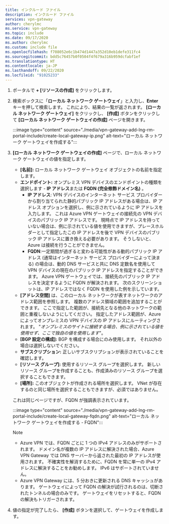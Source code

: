```yaml
---
title: インクルード ファイル
description: インクルード ファイル
services: vpn-gateway
author: cherylmc
ms.service: vpn-gateway
ms.topic: include
ms.date: 09/17/2020
ms.author: cherylmc
ms.custom: include file
ms.openlocfilehash: f708052e6c1b474d1447a352d10eb1defe311fc4
ms.sourcegitcommit: bdd5c76457b0f0504f4f679a316b959dcfabf1ef
ms.translationtype: HT
ms.contentlocale: ja-JP
ms.lasthandoff: 09/22/2020
ms.locfileid: "91025233"
---
```

1. ポータルで **+ [リソースの作成]** をクリックします。
2. 検索ボックスに「**ローカル ネットワーク ゲートウェイ**」と入力し、**Enter** キーを押して検索します。 これにより、結果の一覧が返されます。 **[ローカル ネットワーク ゲートウェイ]** をクリックし、 **[作成]** ボタンをクリックして **[ローカル ネットワーク ゲートウェイの作成]** ページを開きます。

   :::image type="content" source="./media/vpn-gateway-add-lng-rm-portal-include/create-local-gateway-ip.png" alt-text="ローカル ネットワーク ゲートウェイを作成する":::

3. **[ローカル ネットワーク ゲートウェイの作成]** ページで、ローカル ネットワーク ゲートウェイの値を指定します。

   - **[名前]:** ローカル ネットワーク ゲートウェイ オブジェクトの名前を指定します。
   - **エンドポイント:** オンプレミス VPN デバイスのエンドポイントの種類を選択します - **IP アドレス**または **FQDN (完全修飾ドメイン名)** 。
      - **IP アドレス**: VPN デバイスのインターネット サービス プロバイダーから割り当てられた静的パブリック IP アドレスがある場合は、IP アドレス オプションを選択し、例に示されているように IP アドレスを入力します。 これは Azure VPN ゲートウェイの接続先の VPN デバイスのパブリック IP アドレスです。 現時点で IP アドレスを持っていない場合は、例に示されている値を使用できますが、プレースホルダーとして指定したこの IP アドレスを後で VPN デバイスのパブリック IP アドレスに置き換える必要があります。 そうしないと、Azure は接続を行うことができません。
      - **FQDN**:一定期間が過ぎると変わる可能性がある動的パブリック IP アドレス (通常はインターネット サービス プロバイダーによって決まる) の場合は、動的 DNS サービスと共に DNS 定数名を使用して VPN デバイスの現在のパブリック IP アドレスを指定することができます。 Azure VPN ゲートウェイでは、接続先のパブリック IP アドレスを決定するように FQDN が解決されます。 次のスクリーンショットは、IP アドレスではなく FQDN を使用した例を示しています。
   - **[アドレス空間]** は、このローカル ネットワークが表すネットワークのアドレス範囲を参照します。 複数のアドレス領域の範囲を追加することができます。 ここで指定した範囲が、接続先となる他のネットワークの範囲と重複しないようにしてください。 指定したアドレス範囲が、Azure によってオンプレミスの VPN デバイスの IP アドレスにルーティングされます。 "*オンプレミスのサイトに接続する場合、例に示されている値を使用せず、ここで独自の値を使用します*"。
   - **[BGP 設定の構成]:** BGP を構成する場合にのみ使用します。 それ以外の場合は選択しないでください。
   - **サブスクリプション:** 正しいサブスクリプションが表示されていることを確認します。
   - **[リソース グループ]:** 使用するリソース グループを選択します。 新しいリソース グループを作成することも、作成済みのリソース グループを選択することもできます。
   - **[場所]:** このオブジェクトが作成される場所を選択します。 VNet が存在するのと同じ場所を選択することもできますが、必須ではありません。

    これは同じページですが、FQDN が強調表示されています。
   
   :::image type="content" source="./media/vpn-gateway-add-lng-rm-portal-include/create-local-gateway-fqdn.png" alt-text="ローカル ネットワーク ゲートウェイを作成する - FQDN":::
   
   > [!NOTE]
   >
   > * Azure VPN では、FQDN ごとに 1 つの IPv4 アドレスのみがサポートされます。 ドメイン名が複数の IP アドレスに解決された場合、Azure VPN Gateway では DNS サーバーから返された最初の IP アドレスが使用されます。 不確実性を解消するために、FQDN を常に単一の IPv4 アドレスに解決することをお勧めします。 IPv6 はサポートされていません。
   > * Azure VPN Gateway には、5 分おきに更新される DNS キャッシュがあります。 ゲートウェイによって FQDN の解決が試行されるのは、切断されたトンネルの場合のみです。 ゲートウェイをリセットすると、FQDN の解決もトリガーされます。
   >

4. 値の指定が完了したら、 **[作成]** ボタンを選択して、ゲートウェイを作成します。
